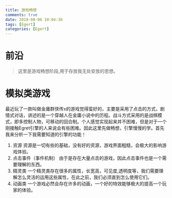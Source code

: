 ```yaml
---
title: 游戏畅想
comments: true
date: 2018-08-06 10:04:36
tags: [Egert]
categories: [Egert]
---
```


# 前沿
>这里是游戏畅想阶段,用于存放我无处安放的思想。

# 模拟类游戏
最近玩了一款叫做金庸群侠传x的游戏觉得蛮好的，主要是采用了点击的方式，剧情式对话，讲述的是一个穿越人在金庸小说中的历程。战斗方式采用的是战棋模式，即多控制人物，可移动的回合制。个人感觉实现起来并不困难，但是对于一个刚接触Egret引擎的人来说会有些困难。因此这里先做畅想，引擎慢慢的学。首先我来分析一下我需要知道的引擎的功能！
1. 资源
资源是一切有些的基础，没有好的资源，游戏界面粗糙，会极大的影响游戏体验。
2. 点击事件（事件机制）
由于是存在大量点击的游戏，因此点击事件也是一个需要理解的东西。
3. 精灵类
一个精灵类存在很多的属性，长宽高，可见度,透明度等，我们需要理解怎么灵活的运用这些属性，在此之前，我们必须直到怎么使用它们。
4. 动画类
一个游戏必然会存在许多的动画，一个好的特效能够极大的提高一个玩家的体验。
